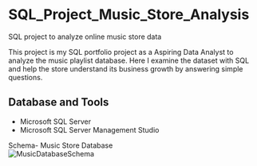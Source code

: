 # SQL_Project_Music_Store_Analysis
SQL project to analyze online music store data

This project is my SQL portfolio project as a Aspiring Data Analyst to analyze the music playlist database.
Here I examine the dataset with SQL and help the store understand its business growth by answering simple questions.

## Database and Tools
* Microsoft SQL Server
* Microsoft SQL Server Management Studio

Schema- Music Store Database  
![MusicDatabaseSchema](https://user-images.githubusercontent.com/112153548/213707717-bfc9f479-52d9-407b-99e1-e94db7ae10a3.png)
